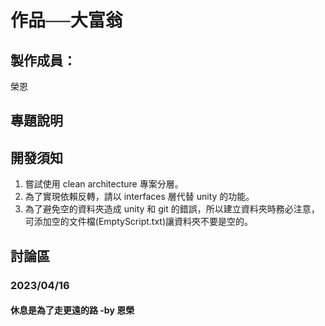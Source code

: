 # 作品──大富翁
## 製作成員：

榮恩

## 專題說明

## 開發須知
1. 嘗試使用 clean architecture 專案分層。
1. 為了實現依賴反轉，請以 interfaces 層代替 unity 的功能。
1. 為了避免空的資料夾造成 unity 和 git 的錯誤，所以建立資料夾時務必注意，可添加空的文件檔(EmptyScript.txt)讓資料夾不要是空的。

## 討論區
### 2023/04/16
#### 休息是為了走更遠的路 -by 恩榮
